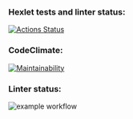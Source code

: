 ### Hexlet tests and linter status:
[![Actions Status](https://github.com/ola-9/frontend-project-lvl1/workflows/hexlet-check/badge.svg)](https://github.com/ola-9/frontend-project-lvl1/actions)

### CodeClimate:
[![Maintainability](https://api.codeclimate.com/v1/badges/a99a88d28ad37a79dbf6/maintainability)](https://codeclimate.com/github/codeclimate/codeclimate/maintainability)

### Linter status:
![example workflow](https://github.com/ola-9/frontend-project-lvl1/actions/workflows/linter.yml/badge.svg)